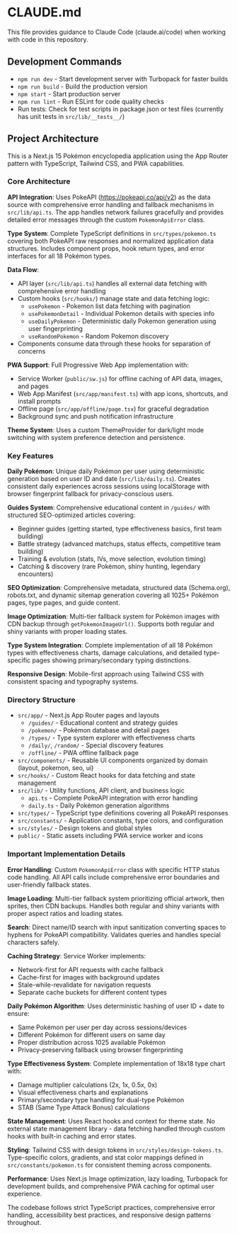 # CLAUDE.md

This file provides guidance to Claude Code (claude.ai/code) when working with code in this repository.

## Development Commands

- `npm run dev` - Start development server with Turbopack for faster builds
- `npm run build` - Build the production version
- `npm start` - Start production server
- `npm run lint` - Run ESLint for code quality checks
- Run tests: Check for test scripts in package.json or test files (currently has unit tests in `src/lib/__tests__/`)

## Project Architecture

This is a Next.js 15 Pokémon encyclopedia application using the App Router pattern with TypeScript, Tailwind CSS, and PWA capabilities.

### Core Architecture

**API Integration**: Uses PokeAPI (https://pokeapi.co/api/v2) as the data source with comprehensive error handling and fallback mechanisms in `src/lib/api.ts`. The app handles network failures gracefully and provides detailed error messages through the custom `PokemonApiError` class.

**Type System**: Complete TypeScript definitions in `src/types/pokemon.ts` covering both PokeAPI raw responses and normalized application data structures. Includes component props, hook return types, and error interfaces for all 18 Pokémon types.

**Data Flow**: 
- API layer (`src/lib/api.ts`) handles all external data fetching with comprehensive error handling
- Custom hooks (`src/hooks/`) manage state and data fetching logic:
  - `usePokemon` - Pokemon list data fetching with pagination
  - `usePokemonDetail` - Individual Pokemon details with species info
  - `useDailyPokemon` - Deterministic daily Pokemon generation using user fingerprinting
  - `useRandomPokemon` - Random Pokemon discovery
- Components consume data through these hooks for separation of concerns

**PWA Support**: Full Progressive Web App implementation with:
- Service Worker (`public/sw.js`) for offline caching of API data, images, and pages
- Web App Manifest (`src/app/manifest.ts`) with app icons, shortcuts, and install prompts
- Offline page (`src/app/offline/page.tsx`) for graceful degradation
- Background sync and push notification infrastructure

**Theme System**: Uses a custom ThemeProvider for dark/light mode switching with system preference detection and persistence.

### Key Features

**Daily Pokémon**: Unique daily Pokémon per user using deterministic generation based on user ID and date (`src/lib/daily.ts`). Creates consistent daily experiences across sessions using localStorage with browser fingerprint fallback for privacy-conscious users.

**Guides System**: Comprehensive educational content in `/guides/` with structured SEO-optimized articles covering:
- Beginner guides (getting started, type effectiveness basics, first team building)
- Battle strategy (advanced matchups, status effects, competitive team building)
- Training & evolution (stats, IVs, move selection, evolution timing)
- Catching & discovery (rare Pokémon, shiny hunting, legendary encounters)

**SEO Optimization**: Comprehensive metadata, structured data (Schema.org), robots.txt, and dynamic sitemap generation covering all 1025+ Pokémon pages, type pages, and guide content.

**Image Optimization**: Multi-tier fallback system for Pokémon images with CDN backup through `getPokemonImageUrl()`. Supports both regular and shiny variants with proper loading states.

**Type System Integration**: Complete implementation of all 18 Pokémon types with effectiveness charts, damage calculations, and detailed type-specific pages showing primary/secondary typing distinctions.

**Responsive Design**: Mobile-first approach using Tailwind CSS with consistent spacing and typography systems.

### Directory Structure

- `src/app/` - Next.js App Router pages and layouts
  - `/guides/` - Educational content and strategy guides
  - `/pokemon/` - Pokémon database and detail pages
  - `/types/` - Type system explorer with effectiveness charts
  - `/daily/`, `/random/` - Special discovery features
  - `/offline/` - PWA offline fallback page
- `src/components/` - Reusable UI components organized by domain (layout, pokemon, seo, ui)
- `src/hooks/` - Custom React hooks for data fetching and state management
- `src/lib/` - Utility functions, API client, and business logic
  - `api.ts` - Complete PokeAPI integration with error handling
  - `daily.ts` - Daily Pokémon generation algorithms
- `src/types/` - TypeScript type definitions covering all PokeAPI responses
- `src/constants/` - Application constants, type colors, and configuration
- `src/styles/` - Design tokens and global styles
- `public/` - Static assets including PWA service worker and icons

### Important Implementation Details

**Error Handling**: Custom `PokemonApiError` class with specific HTTP status code handling. All API calls include comprehensive error boundaries and user-friendly fallback states.

**Image Loading**: Multi-tier fallback system prioritizing official artwork, then sprites, then CDN backups. Handles both regular and shiny variants with proper aspect ratios and loading states.

**Search**: Direct name/ID search with input sanitization converting spaces to hyphens for PokeAPI compatibility. Validates queries and handles special characters safely.

**Caching Strategy**: Service Worker implements:
- Network-first for API requests with cache fallback
- Cache-first for images with background updates  
- Stale-while-revalidate for navigation requests
- Separate cache buckets for different content types

**Daily Pokémon Algorithm**: Uses deterministic hashing of user ID + date to ensure:
- Same Pokémon per user per day across sessions/devices
- Different Pokémon for different users on same day
- Proper distribution across 1025 available Pokémon
- Privacy-preserving fallback using browser fingerprinting

**Type Effectiveness System**: Complete implementation of 18x18 type chart with:
- Damage multiplier calculations (2x, 1x, 0.5x, 0x)
- Visual effectiveness charts and explanations
- Primary/secondary type handling for dual-type Pokémon
- STAB (Same Type Attack Bonus) calculations

**State Management**: Uses React hooks and context for theme state. No external state management library - data fetching handled through custom hooks with built-in caching and error states.

**Styling**: Tailwind CSS with design tokens in `src/styles/design-tokens.ts`. Type-specific colors, gradients, and stat color mappings defined in `src/constants/pokemon.ts` for consistent theming across components.

**Performance**: Uses Next.js Image optimization, lazy loading, Turbopack for development builds, and comprehensive PWA caching for optimal user experience.

The codebase follows strict TypeScript practices, comprehensive error handling, accessibility best practices, and responsive design patterns throughout.
